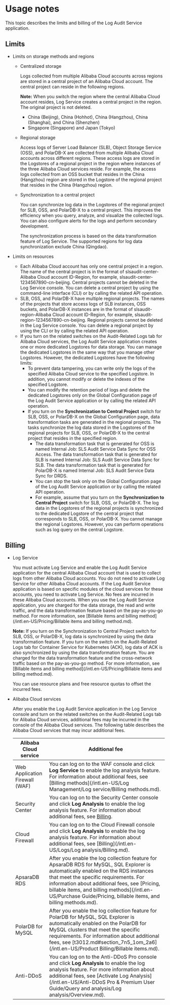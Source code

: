 # Usage notes

This topic describes the limits and billing of the Log Audit Service application.

## Limits

-   Limits on storage methods and regions
    -   Centralized storage

        Logs collected from multiple Alibaba Cloud accounts across regions are stored in a central project of an Alibaba Cloud account. The central project can reside in the following regions.

        **Note:** When you switch the region where the central Alibaba Cloud account resides, Log Service creates a central project in the region. The original project is not deleted.

        -   China \(Beijing\), China \(Hohhot\), China \(Hangzhou\), China \(Shanghai\), and China \(Shenzhen\)
        -   Singapore \(Singapore\) and Japan \(Tokyo\)
    -   Regional storage

        Access logs of Server Load Balancer \(SLB\), Object Storage Service \(OSS\), and PolarDB-X are collected from multiple Alibaba Cloud accounts across different regions. These access logs are stored in the Logstores of a regional project in the region where instances of the three Alibaba Cloud services reside. For example, the access logs collected from an OSS bucket that resides in the China \(Hangzhou\) region are stored in the Logstore of the regional project that resides in the China \(Hangzhou\) region.

    -   Synchronization to a central project

        You can synchronize log data in the Logstores of the regional project for SLB, OSS, and PolarDB-X to a central project. This improves the efficiency when you query, analyze, and visualize the collected logs. You can also configure alerts for the logs and perform secondary development.

        The synchronization process is based on the data transformation feature of Log Service. The supported regions for log data synchronization exclude China \(Qingdao\).

-   Limits on resources
    -   Each Alibaba Cloud account has only one central project in a region. The name of the central project is in the format of slsaudit-center-Alibaba Cloud account ID-Region, for example, slsaudit-center-1234567890-cn-beijing. Central projects cannot be deleted in the Log Service console. You can delete a central project by using the command-line interface \(CLI\) or by calling the related API operation.
    -   SLB, OSS, and PolarDB-X have multiple regional projects. The names of the projects that store access logs of SLB instances, OSS buckets, and PolarDB-X instances are in the format of slsaudit-region-Alibaba Cloud account ID-Region, for example, slsaudit-region-1234567890-cn-beijing. Regional projects cannot be deleted in the Log Service console. You can delete a regional project by using the CLI or by calling the related API operation.
    -   If you turn on the related switches on the Audit-Related Logs tab for Alibaba Cloud services, the Log Audit Service application creates one or more dedicated Logstores for data storage. You can manage the dedicated Logstores in the same way that you manage other Logstores. However, the dedicated Logstores have the following limits:
        -   To prevent data tampering, you can write only the logs of the specified Alibaba Cloud service to the specified Logstore. In addition, you cannot modify or delete the indexes of the specified Logstore.
        -   You can modify the retention period of logs and delete the dedicated Logstores only on the Global Configuration page of the Log Audit Service application or by calling the related API operation.
        -   If you turn on the **Synchronization to Central Project** switch for SLB, OSS, or PolarDB-X on the Global Configuration page, data transformation tasks are generated in the regional projects. The tasks synchronize the log data stored in the Logstores of the regional projects for SLB, OSS, or PolarDB-X to the central project that resides in the specified region.
            -   The data transformation task that is generated for OSS is named Internal Job: SLS Audit Service Data Sync for OSS Access. The data transformation task that is generated for SLB is named Internal Job: SLS Audit Service Data Sync for SLB. The data transformation task that is generated for PolarDB-X is named Internal Job: SLS Audit Service Data Sync for DRDS.
            -   You can stop the task only on the Global Configuration page of the Log Audit Service application or by calling the related API operation.
            -   For example, assume that you turn on the **Synchronization to Central Project** switch for SLB, OSS, or PolarDB-X. The log data in the Logstores of the regional projects is synchronized to the dedicated Logstore of the central project that corresponds to SLB, OSS, or PolarDB-X. You cannot manage the regional Logstores. However, you can perform operations such as log query on the central Logstore.

## Billing

-   Log Service

    You must activate Log Service and enable the Log Audit Service application for the central Alibaba Cloud account that is used to collect logs from other Alibaba Cloud accounts. You do not need to activate Log Service for other Alibaba Cloud accounts. If the Log Audit Service application is based on specific modules of the cloud services for these accounts, you need to activate Log Service. No fees are incurred in these Alibaba Cloud accounts. When you use the Log Audit Service application, you are charged for the data storage, the read and write traffic, and the data transformation feature based on the pay-as-you-go method. For more information, see [Billable items and billing method](/intl.en-US/Pricing/Billable items and billing method.md).

    **Note:** If you turn on the Synchronization to Central Project switch for SLB, OSS, or PolarDB-X, log data is synchronized by using the data transformation feature. If you turn on the switch on the Audit-Related Logs tab for Container Service for Kubernetes \(ACK\), log data of ACK is also synchronized by using the data transformation feature. You are charged for the data transformation feature and the cross-network traffic based on the pay-as-you-go method. For more information, see [Billable items and billing method](/intl.en-US/Pricing/Billable items and billing method.md).

    You can use resource plans and free resource quotas to offset the incurred fees.

-   Alibaba Cloud services

    After you enable the Log Audit Service application in the Log Service console and turn on the related switches on the Audit-Related Logs tab for Alibaba Cloud services, additional fees may be incurred in the console of the Alibaba Cloud services. The following table describes the Alibaba Cloud services that may incur additional fees.

    |Alibaba Cloud service|Additional fee|
    |---------------------|--------------|
    |Web Application Firewall \(WAF\)|You can log on to the WAF console and click **Log Service** to enable the log analysis feature. For information about additional fees, see [Billing methods](/intl.en-US/Log Management/Log service/Billing methods.md).|
    |Security Center|You can log on to the Security Center console and click **Log Analysis** to enable the log analysis feature. For information about additional fees, see [Billing](/intl.en-US/Pricing/Billing.md).|
    |Cloud Firewall|You can log on to the Cloud Firewall console and click **Log Analysis** to enable the log analysis feature. For information about additional fees, see [Billing](/intl.en-US/Logs/Log analysis/Billing.md).|
    |ApsaraDB RDS|After you enable the log collection feature for ApsaraDB RDS for MySQL, SQL Explorer is automatically enabled on the RDS instances that meet the specific requirements. For information about additional fees, see [Pricing, billable items, and billing methods](/intl.en-US/Purchase Guide/Pricing, billable items, and billing methods.md).|
    |PolarDB for MySQL|After you enable the log collection feature for PolarDB for MySQL, SQL Explorer is automatically enabled on the PolarDB for MySQL clusters that meet the specific requirements. For information about additional fees, see [t3012.md\#section\_7n5\_1om\_2a6](/intl.en-US/Product Billing/Billable items.md).|
    |Anti-DDoS|You can log on to the Anti-DDoS Pro console and click **Log Analysis** to enable the log analysis feature. For more information about additional fees, see [Activate Log Analysis](/intl.en-US/Anti-DDoS Pro & Premium User Guide/Query and analysis/Log analysis/Overview.md).|


